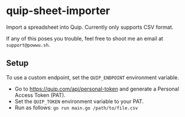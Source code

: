 # quip-sheet-importer
Import a spreadsheet into Quip. Currently only supports CSV format.

If any of this poses you trouble, feel free to shoot me an email at `support@powwu.sh`.

## Setup
To use a custom endpoint, set the `QUIP_ENDPOINT` environment variable.
- Go to https://quip.com/api/personal-token and generate a Personal Access Token (PAT).
- Set the `QUIP_TOKEN` environment variable to your PAT. 
- Run as follows: `go run main.go /path/to/file.csv`

